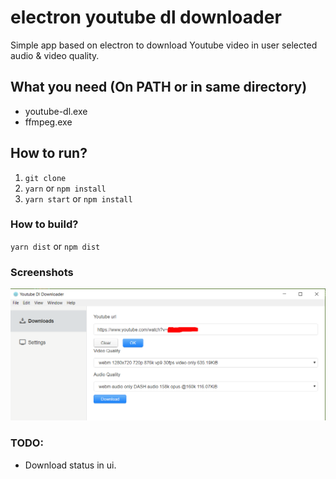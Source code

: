 # electron youtube dl downloader

Simple app based on electron to download Youtube video in user selected audio & video quality.


## What you need (On PATH or in same directory)
* youtube-dl.exe
* ffmpeg.exe

## How to run?
1. `git clone`
2. `yarn` or `npm install`
3. `yarn start` or  `npm install`

### How to build?
 `yarn dist` or `npm dist`

### Screenshots
![](screenshots/screenshot_1.png)


### TODO:
*  Download status in ui.
